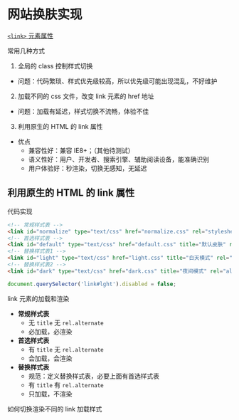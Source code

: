 # 网站换肤实现

[`<link>` 元素属性](!../../../Element/link.md)

常用几种方式

1. 全局的 class 控制样式切换

- 问题：代码繁琐、样式优先级较高，所以优先级可能出现混乱，不好维护

2. 加载不同的 css 文件，改变 link 元素的 href 地址

- 问题：加载有延迟，样式切换不流畅，体验不佳

3. 利用原生的 HTML 的 link 属性

- 优点
  - 兼容性好：兼容 IE8+；（其他待测试）
  - 语义性好：用户、开发者、搜索引擎、辅助阅读设备，能准确识别
  - 用户体验好：秒渲染，切换无感知，无延迟

## 利用原生的 HTML 的 link 属性

代码实现

```HTML
<!-- 常规样式表 -->
<link id="normalize" type="text/css" href="normalize.css" rel="stylesheet">
<!-- 首选样式表 -->
<link id="default" type="text/css" href="default.css" title="默认皮肤" rel="stylesheet">
<!-- 替换样式表1 -->
<link id="light" type="text/css" href="light.css" title="白天模式" rel="alternate stylesheet">
<!-- 替换样式表2 -->
<link id="dark" type="text/css" href="dark.css" title="夜间模式" rel="alternate stylesheet">
```

```JavaScript
document.querySelector('link#lght').disabled = false;
```

link 元素的加载和渲染

- **常规样式表**
  - 无 `title` 无 `rel.alternate`
  - 必加载，必渲染
- **首选样式表**
  - 有 `title` 无 `rel.alternate`
  - 会加载，会渲染
- **替换样式表**
  - 规范：定义替换样式表，必要上面有首选样式表
  - 有 `title` 有 `rel.alternate`
  - 只加载，不渲染

如何切换渲染不同的 link 加载样式
